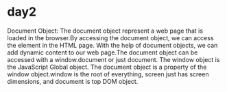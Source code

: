 # day2
Document Object: The document object represent a web page that is loaded in the browser.By accessing the document object, we can access the element in the HTML page. 
 With the help of document objects, we can add dynamic content to our web page.The document object can be accessed with a window.document or just document.
 The window object is the JavaScript Global object. The document object is a property of the window object.window is the root of everything, screen just has screen dimensions, and document is top DOM object.
